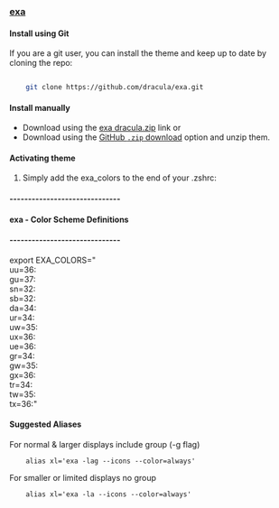 ### [exa](https://github.com/ogham/exa)

#### Install using Git

If you are a git user, you can install the theme and keep up to date by cloning the repo:

```bash

    git clone https://github.com/dracula/exa.git

```

#### Install manually

- Download using the [exa dracula.zip](https://github.com/urrickhunt/Dracula-universal-for-exa/files/11250829/exa.dracula.zip) link or
- Download using the [GitHub `.zip` download](https://github.com/dracula/exa/archive/refs/heads/main.zip) option and unzip them.

#### Activating theme

1. Simply add the exa_colors to the end of your .zshrc:
#### ------------------------------
#### exa - Color Scheme Definitions
#### ------------------------------
export EXA_COLORS="\
uu=36:\
gu=37:\
sn=32:\
sb=32:\
da=34:\
ur=34:\
uw=35:\
ux=36:\
ue=36:\
gr=34:\
gw=35:\
gx=36:\
tr=34:\
tw=35:\
tx=36:"


#### Suggested Aliases

For normal & larger displays include group (-g flag)

        alias xl='exa -lag --icons --color=always'

For smaller or limited displays no group

        alias xl='exa -la --icons --color=always'     


